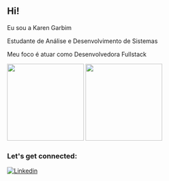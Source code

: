 ## Hi!

Eu sou a Karen Garbim

Estudante de Análise e Desenvolvimento de Sistemas

Meu foco é atuar como Desenvolvedora Fullstack

<div>
  <img height="180em" src="https://github-readme-stats.vercel.app/api?username=karen-garbim&theme=tokyonight&show_icons=true"/>
  <img height="180em" src="https://github-readme-stats.vercel.app/api/top-langs/?username=karen-garbim&layout=compact&theme=tokyonight&show_icons=true)"/>
</div>



### Let's get connected:

[![Linkedin](https://img.shields.io/badge/Linkedin-0077B5?style=for-the-badge&logo=linkedin&logoColor=white)](https://www.linkedin.com/in/karen-kelly-garbim-dos-santos-225966ba/)

